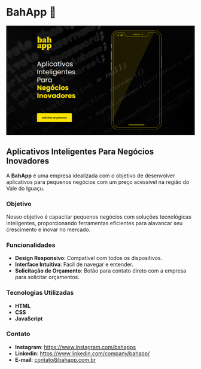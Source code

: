 # BahApp 📲

![BahApp](https://github.com/RafaelCecchin/bahapp/blob/master/assets/images/screenshot.png?raw=true)

## Aplicativos Inteligentes Para Negócios Inovadores

A **BahApp** é uma empresa idealizada com o objetivo de desenvolver aplicativos para pequenos negócios com um preço acessível na região do Vale do Iguaçu.

### Objetivo

Nosso objetivo é capacitar pequenos negócios com soluções tecnológicas inteligentes, proporcionando ferramentas eficientes para alavancar seu crescimento e inovar no mercado.

### Funcionalidades

- **Design Responsivo**: Compatível com todos os dispositivos.
- **Interface Intuitiva**: Fácil de navegar e entender.
- **Solicitação de Orçamento**: Botão para contato direto com a empresa para solicitar orçamentos.

### Tecnologias Utilizadas

- **HTML**
- **CSS**
- **JavaScript**

### Contato

- **Instagram**: https://www.instagram.com/bahapps
- **Linkedin**: https://www.linkedin.com/company/bahapp/
- **E-mail**: [contato@bahapp.com.br](mailto:contato@bahapp.com.br)
